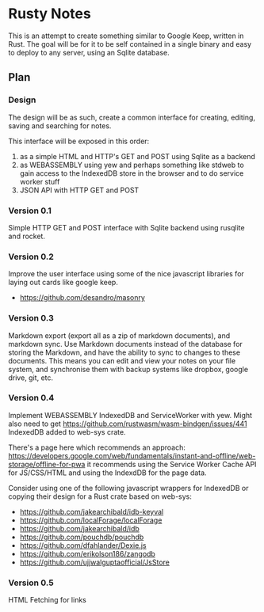 # Rusty Notes

This is an attempt to create something similar to Google Keep, written in Rust.
The goal will be for it to be self contained in a single binary and easy to deploy to any server, using an Sqlite database.

## Plan

### Design
The design will be as such, create a common interface for creating, editing, saving and searching for notes. 

This interface will be exposed in this order:

  1. as a simple HTML and HTTP's GET and POST using Sqlite as a backend
  2. as WEBASSEMBLY using yew and perhaps something like stdweb to gain access to the IndexedDB store in the browser and to do service worker stuff
  3. JSON API with HTTP GET and POST

### Version 0.1

Simple HTTP GET and POST interface with Sqlite backend using rusqlite and rocket.

### Version 0.2

Improve the user interface using some of the nice javascript libraries for laying out cards like google keep.

 + https://github.com/desandro/masonry

### Version 0.3

Markdown export (export all as a zip of markdown documents), and markdown sync. Use Markdown documents instead of the database for storing the Markdown, and have the ability to sync to changes to these documents. This means you can edit and view your notes on your file system, and synchronise them with backup systems like dropbox, google drive, git, etc.

### Version 0.4

Implement WEBASSEMBLY IndexedDB and ServiceWorker with yew.
Might also need to get https://github.com/rustwasm/wasm-bindgen/issues/441 IndexedDB added to web-sys crate.

There's a page here which recommends an approach: https://developers.google.com/web/fundamentals/instant-and-offline/web-storage/offline-for-pwa it recommends using the Service Worker Cache API for JS/CSS/HTML
and using the IndexdDB for the page data.

Consider using one of the following javascript wrappers for IndexedDB or copying their design for a Rust crate based on web-sys:

  + https://github.com/jakearchibald/idb-keyval
  + https://github.com/localForage/localForage
  + https://github.com/jakearchibald/idb
  + https://github.com/pouchdb/pouchdb 
  + https://github.com/dfahlander/Dexie.js
  + https://github.com/erikolson186/zangodb
  + https://github.com/ujjwalguptaofficial/JsStore


### Version 0.5

HTML Fetching for links
